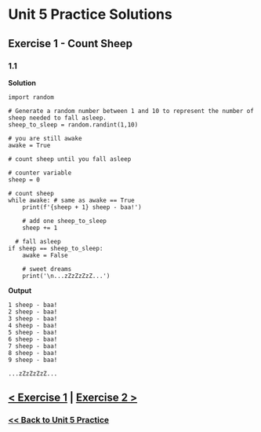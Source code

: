 # Unit 5 Practice Solutions

## Exercise 1 - Count Sheep

### **1.1**

**Solution**

    import random

    # Generate a random number between 1 and 10 to represent the number of sheep needed to fall asleep.
    sheep_to_sleep = random.randint(1,10)

    # you are still awake
    awake = True

    # count sheep until you fall asleep

    # counter variable
    sheep = 0

    # count sheep
    while awake: # same as awake == True
        print(f'{sheep + 1} sheep - baa!')

        # add one sheep_to_sleep
        sheep += 1

      # fall asleep
    if sheep == sheep_to_sleep:
        awake = False

        # sweet dreams
        print('\n...zZzZzZzZ...')

**Output**

    1 sheep - baa!
    2 sheep - baa!
    3 sheep - baa!
    4 sheep - baa!
    5 sheep - baa!
    6 sheep - baa!
    7 sheep - baa!
    8 sheep - baa!
    9 sheep - baa!

    ...zZzZzZzZ...

## [< Exercise 1](../exercise_1.md) | [Exercise 2 >](../exercise_2.md)

### [<< Back to Unit 5 Practice](/practice/unit_5/)
